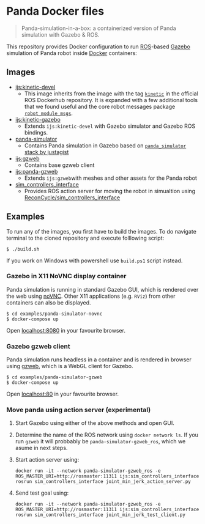 # Panda Docker files

> Panda-simulation-in-a-box: a containerized version of Panda simulation with Gazebo & ROS.

This repository provides Docker configuration to run [ROS](https://ros.org)-based [Gazebo](http://gazebosim.org/) simulation of Panda robot inside [Docker](https://www.docker.com/) containers:
    
<!-- 
Inspired by: https://github.com/gramaziokohler/ros_docker

## Base ROS image `ìjs:kinetic-devel`

[![](https://img.shields.io/docker/v/gramaziokohler/ros-base?sort=date)](https://hub.docker.com/r/gramaziokohler/ros-base)
[![](https://img.shields.io/docker/image-size/gramaziokohler/ros-base?sort=date)](https://microbadger.com/images/gramaziokohler/ros-base) 
    $ docker pull gramaziokohler/ros-base

Contains ROS and tools to use it over websockers with `rosbridge-suite`.-->

## Images

- [ijs:kinetic-devel](/kinetic-devel)
  - This image inherits from the image with the tag [`kinetic`](https://hub.docker.com/_/ros) in the official ROS Dockerhub repository. It is  expanded with a few additional tools that we found useful and the core robot messages package [`robot_module_msgs`](https://github.com/ReconCycle/robot_module_msgs).
- [ijs:kinetic-gazebo](/kinetic-gazebo)
  - Extends `ijs:kinetic-devel` with Gazebo simulator and Gazebo ROS bindings.
- [panda-simulator](/panda-simulator)
  - Contains Panda simulation in Gazebo based on [`panda_simulator` stack by justagist](https://github.com/justagist/panda_simulator)
- [ijs:gzweb](/gzweb)
  - Contains base gzweb client
- [ijs:panda-gzweb](/panda-gzweb)
  - Extends `ijs:gzweb`with meshes and other assets for the Panda robot
- [sim_controllers_interface](/sim_controllers_interface)
  - Provides ROS action server for moving the robot in simualtion using [ReconCycle/sim_controllers_interface](https://github.com/ReconCycle/sim_controllers_interface)
  
## Examples

To run any of the images, you first have to build the images. To do navigate terminal to the cloned repository and execute folllowing script: 

    $ ./build.sh

If you work on Windows with powershell use `build.ps1` script instead.
    
### Gazebo in X11 NoVNC display container

Panda simulation is running in standard Gazebo GUI, which is rendered over the web using [noVNC](https://novnc.com). 
Other X11 applications (e.g. `RViz`) from other containers can also be displayed.

    $ cd examples/panda-simulator-novnc
    $ docker-compose up
    
Open [localhost:8080](http://localhost:8080/vnc.html?resize=scale&autoconnect=true) in your favourite browser.

### Gazebo gzweb client

Panda simulation runs headless in a container and is rendered in browser using [gzweb](http://gazebosim.org/gzweb.html), which is a WebGL client for Gazebo. 
 
    $ cd examples/panda-simulator-gzweb
    $ docker-compose up

Open [localhost:80](http://localhost:80) in your favourite browser.

<!-- TODO: nvidia-docker, xhost -->

### Move panda using action server (experimental)

 1. Start Gazebo using either of the above methods and open GUI. 
 2. Determine the name of the ROS network using `docker network ls`. If you run `gzweb` it will probbably be `panda-simulator-gzweb_ros`, which we asume in next steps.
 3. Start action server using:

    `docker run -it --network panda-simulator-gzweb_ros -e ROS_MASTER_URI=http://rosmaster:11311 ijs:sim_controllers_interface rosrun sim_controllers_interface joint_min_jerk_action_server.py`
    
 4. Send test goal using: 
    
    `docker run -it --network panda-simulator-gzweb_ros -e ROS_MASTER_URI=http://rosmaster:11311 ijs:sim_controllers_interface rosrun sim_controllers_interface joint_min_jerk_test_client.py`
